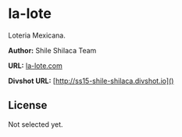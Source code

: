 # la-lote

Loteria Mexicana.

**Author:** Shile Shilaca Team

**URL:** [la-lote.com]()

**Divshot URL:** [http://ss15-shile-shilaca.divshot.io]()

## License

Not selected yet.